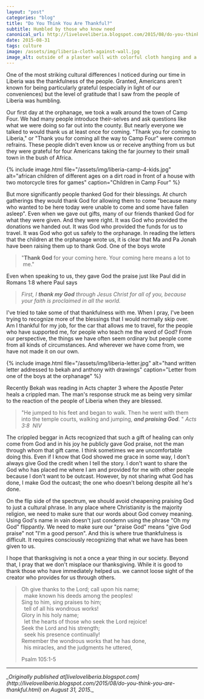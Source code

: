 ```yaml
---
layout: "post"
categories: "blog"
title: "Do You Think You Are Thankful?"
subtitle: Humbled by those who know need
canonical_url: http://liveloveliberia.blogspot.com/2015/08/do-you-think-you-are-thankful.html
date: 2015-08-31
tags: culture
image: /assets/img/liberia-cloth-against-wall.jpg
image_alt: outside of a plaster wall with colorful cloth hanging and a pair of rain boots
---
```


One of the most striking cultural differences I noticed during our time in
Liberia was the thankfulness of the people. Granted, Americans aren't known
for being particularly grateful (especially in light of our conveniences) but
the level of gratitude that I saw from the people of Liberia was humbling.

Our first day at the orphanage, we took a walk around the town of Camp Four.
We had many people introduce their-selves and ask questions like what we were
doing so far out into the county. But nearly everyone we talked to would thank
us at least once for coming. "Thank you for coming to Liberia," or "Thank you
for coming all the way to Camp Four" were common refrains. These people didn't
even know us or receive anything from us but they were grateful for four
Americans taking the far journey to their small town in the bush of Africa.

{% include image.html
    file="/assets/img/liberia-camp-4-kids.jpg"
    alt="african children of different ages on a dirt road in front of a house with two motorcycle tires for games"
    caption="Children in Camp Four"
%}

But more significantly people thanked God for their blessings. At church
gatherings they would thank God for allowing them to come "because many who
wanted to be here today were unable to come and some have fallen asleep". Even
when we gave out gifts, many of our friends thanked God for what they were
given. And they were right. It was God who provided the donations we handed
out. It was God who provided the funds for us to travel. It was God who got us
safely to the orphanage. In reading the letters that the children at the
orphanage wrote us, it is clear that Ma and Pa Jonah have been raising them up
to thank God. One of the boys wrote

> "**Thank God** for your coming here. Your coming here means a lot to  me."

Even when speaking to us, they gave God the praise just like Paul did in
Romans 1:8 where Paul says

> _First, I_ **_thank my God_** _through Jesus Christ for all of you,
> because your faith is proclaimed in all the world._

I've tried to take some of that thankfulness with me. When I pray, I've been
trying to recognize more of the blessings that I would normally skip over. Am
I thankful for my job, for the car that allows me to travel, for the people
who have supported me, for people who teach me the word of God? From our
perspective, the things we have often seem ordinary but people come from all
kinds of circumstances. And wherever we have come from, we have not made it on
our own.

{% include image.html
    file="/assets/img/liberia-letter.jpg"
    alt="hand written letter addressed to bekah and anthony with drawings"
    caption="Letter from one of the boys at the orphanage"
%}

Recently Bekah was reading in Acts chapter 3 where the Apostle Peter heals a
crippled man. The man's response struck me as being very similar to the
reaction of the people of Liberia when they are blessed.

> "He jumped to his feet and began to walk. Then he went with them into the
> temple courts, walking and jumping, **_and praising God_**. " _Acts 3:8  NIV_

The crippled beggar in Acts recognized that such a gift of healing can only
come from God and in his joy he publicly gave God praise, not the man through
whom that gift came. I think sometimes we are uncomfortable doing this. Even
if I know that God showed me grace in some way, I don't always give God the
credit when I tell the story. I don't want to share the God who has placed me
where I am and provided for me with other people because I don't want to be
outcast. However, by not sharing what God has done, I make God the outcast;
the one who doesn't belong despite all he's done.

On the flip side of the spectrum, we should avoid cheapening praising God to
just a cultural phrase. In any place where Christianity is the majority
religion, we need to make sure that our words about God convey meaning. Using
God's name in vain doesn't just condemn using the phrase "Oh my God"
flippantly. We need to make sure our "praise God" means "give God praise" not
"I'm a good person". And this is where true thankfulness is difficult. It
requires consciously recognizing that what we have has been given to us.

I hope that thanksgiving is not a once a year thing in our society. Beyond
that, I pray that we don't misplace our thanksgiving. While it is good to
thank those who have immediately helped us. we cannot loose sight of the
creator who provides for us through others.

> Oh give thanks to the Lord; call upon his name;  
> &ensp;make known his deeds among the peoples!  
> Sing to him, sing praises to him;  
> &ensp;tell of all his wondrous works!  
> Glory in his holy name;  
> &ensp;let the hearts of those who seek the Lord rejoice!  
> Seek the Lord and his strength;  
> &ensp;seek his presence continually!  
> Remember the wondrous works that he has done,  
> &ensp;his miracles, and the judgments he uttered,
>
> Psalm 105:1-5

---

<cite>
_Originally published at[liveloveliberia.blogspot.com](http://liveloveliberia.blogspot.com/2015/08/do-you-think-you-are-thankful.html) on August 31, 2015._
</cite>
